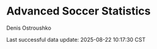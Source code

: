 # Advanced Soccer Statistics
Denis Ostroushko

<!-- gfm -->

Last successful data update: 2025-08-22 10:17:30 CST
